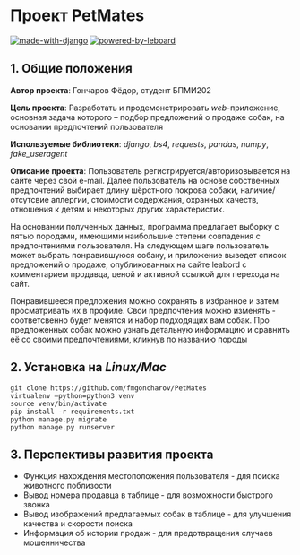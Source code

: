 # Проект PetMates

[![made-with-django](https://img.shields.io/badge/made%20with-Django-green)](https://www.djangoproject.com) [![powered-by-leboard](https://img.shields.io/badge/powered%20by-Leboard-informational)](https://leboard.ru)

## 1. Общие положения

**Автор проекта**: Гончаров Фёдор, студент БПМИ202

**Цель проекта**: Разработать и продемонстрировать _web_-приложение, основная задача которого – подбор предложений о продаже собак, на основании предпочтений пользователя

**Используемые библиотеки**: _django_, _bs4_, _requests_, _pandas_, _numpy_, _fake_useragent_

**Описание проекта**: Пользователь регистрируется/авторизовывается на сайте через свой e-mail. Далее пользователь на основе собственных предпочтений выбирает длину шёрстного покрова собаки, наличие/отсутсвие аллергии, стоимости содержания, охранных качеств, отношения к детям и некоторых других характеристик.

На основании полученных данных, программа предлагает выборку с пятью породами, имеющими наибольшие степени совпадения с предпочтениями пользователя. На следующем шаге пользователь может выбрать понравившуюся собаку, и приложение выведет список предложений о продаже, опубликованных на сайте leabord с комментарием продавца, ценой и активной ссылкой для перехода на сайт.

Понравившееся предложения можно сохранять в избранное и затем просматривать их в профиле. Свои предпочтения можно изменять - соответсвенно будет менятся и набор подходящих вам собак. Про предложенных собак можно узнать детальную информацию и сравнить её со своими предпочтениями, кликнув по названию породы

## 2. Установка на _Linux/Mac_

```
git clone https://github.com/fmgoncharov/PetMates
virtualenv —python=python3 venv
source venv/bin/activate
pip install -r requirements.txt
python manage.py migrate
python manage.py runserver
```

## 3. Перспективы развития проекта

* Функция нахождения местоположения пользователя - для поиска животного поблизости
* Вывод номера продавца в таблице - для возможности быстрого звонка
* Вывод изображений предлагаемых собак в таблице - для улучшения качества и скорости поиска
* Информация об истории продаж - для предотвращения случаев мошенничества
